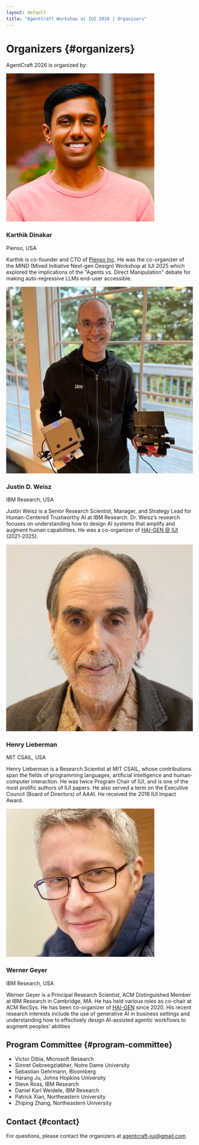 ```yaml
---
layout: default
title: "AgentCraft Workshop at IUI 2026 | Organizers"
---
```


# Organizers {#organizers}

AgentCraft 2026 is organized by:

<div class="card">
    <div class="headshot">
        <div>
            <img src="assets/img/karthik.png"/>
        </div>
        <div>
            <h3>Karthik Dinakar</h3>
            <p>Pienso, USA</p>
            <p>
                <a href="https://cyber.harvard.edu/people/karthik-dinakar-0"><i class="fa-solid fa-lg fa-house"></i></a>
                <a href="https://www.linkedin.com/in/karthikdinakar/"><i class="fa-brands fa-lg fa-square-linkedin"></i></a>
            </p>
        </div>
    </div>
    <p>Karthik is co-founder and CTO of <a href="http://pienso.com">Pienso Inc</a>. He was the co-organizer of the MIND (Mixed Initiative Next-gen Design) Workshop at IUI 2025 which explored the implications of the "Agents vs. Direct Manipulation" debate for making auto-regressive LLMs end-user accessible.</p>
</div>

<div class="card">
    <div class="headshot">
        <div>
            <img src="assets/img/justin.jpg"/>
        </div>
        <div>
            <h3>Justin D. Weisz</h3>
            <p>IBM Research, USA</p>
            <p>
                <a href="https://research.ibm.com/people/justin-weisz"><i class="fa-solid fa-lg fa-house"></i></a>
                <a href="https://hci.social/@jweisz"><i class="fa-brands fa-lg fa-mastodon"></i></a>
                <a href="https://www.linkedin.com/in/jweisz3/"><i class="fa-brands fa-lg fa-square-linkedin"></i></a>
                <a href="https://medium.com/human-centered-ai"><i class="fa-solid fa-lg fa-blog"></i></a>
            </p>
        </div>
    </div>
    <p>Justin Weisz is a Senior Research Scientist, Manager, and Strategy Lead for Human-Centered Trustworthy AI at IBM Research. Dr. Weisz’s research focuses on understanding how to design AI systems that amplify and augment human capabilities. He was a co-organizer of <a href="https://hai-gen.github.io">HAI-GEN @ IUI</a> (2021-2025).</p>
</div>

<div class="card">
    <div class="headshot">
        <div>
            <img src="assets/img/henry.jpg"/>
        </div>
        <div>
            <h3>Henry Lieberman</h3>
            <p>MIT CSAIL, USA</p>
            <p>
                <a href="https://web.media.mit.edu/~lieber/"><i class="fa-solid fa-lg fa-house"></i></a>
                <a href="https://www.linkedin.com/in/henry-lieberman/"><i class="fa-brands fa-lg fa-square-linkedin"></i></a>
            </p>
        </div>
    </div>
    <p>Henry Lieberman is a Research Scientist at MIT CSAIL, whose contributions span the fields of programming languages, artificial intelligence and human-computer interaction. He was twice Program Chair of IUI, and is one of the most prolific authors of IUI papers. He also served a term on the Executive Council (Board of Directors) of AAAI. He received the 2018 IUI Impact Award.</p>
</div>

<div class="card">
    <div class="headshot">
        <div>
            <img src="assets/img/werner.jpg"/>
        </div>
        <div>
            <h3>Werner Geyer</h3>
            <p>IBM Research, USA</p>
            <p>
                <a href="https://research.ibm.com/people/werner-geyer"><i class="fa-solid fa-lg fa-house"></i></a>
                <a href="https://twitter.com/wernergeyer"><i class="fa-brands fa-lg fa-square-x-twitter"></i></a>
                <a href="https://www.linkedin.com/in/wernergeyer"><i class="fa-brands fa-lg fa-square-linkedin"></i></a>
            </p>
        </div>
    </div>
    <p>Werner Geyer is a Principal Research Scientist, ACM Distinguished Member at IBM Research in Cambridge, MA. He has held various roles as co-chair at ACM RecSys. He has been co-organizer of <a href="https://hai-gen.github.io">HAI-GEN</a> since 2020. His recent research interests include the use of generative AI in business settings and understanding how to effectively design AI-assisted agentic workflows to augment peoples' abilities</p>
</div>

## Program Committee {#program-committee}

- Victor Dibia, Microsoft Research
- Simret Gebreegziabher, Notre Dame University
- Sebastian Gehrmann, Bloomberg
- Harang Ju, Johns Hopkins University
- Steve Ross, IBM Research
- Daniel Karl Weidele, IBM Research
- Patrick Xian, Northeastern University
- Zhiping Zhang, Northeastern University

## Contact {#contact}

For questions, please contact the organizers at [agentcraft-iui@gmail.com](mailto:agentcraft-iui@gmail.com).
